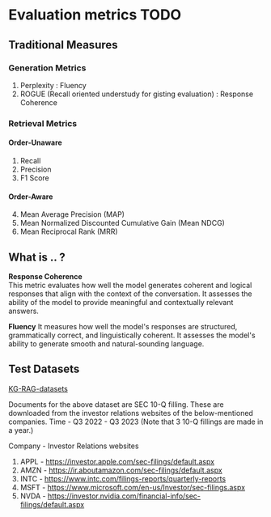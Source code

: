 # Evaluation metrics TODO


## Traditional Measures

### Generation Metrics
1. Perplexity : Fluency
2. ROGUE (Recall oriented understudy for gisting evaluation) : Response Coherence

### Retrieval Metrics
#### Order-Unaware
1. Recall
2. Precision
3. F1 Score

#### Order-Aware
4. Mean Average Precision (MAP)
5. Mean Normalized Discounted Cumulative Gain (Mean NDCG)
6. Mean Reciprocal Rank (MRR)




## What is .. ?
**Response Coherence**  
This metric evaluates how well the model generates coherent and logical responses that align with the context of the conversation. It assesses the ability of the model to provide meaningful and contextually relevant answers.

**Fluency** 
It measures how well the model's responses are structured, grammatically correct, and linguistically coherent. It assesses the model's ability to generate smooth and natural-sounding language.


## Test Datasets
[KG-RAG-datasets](https://github.com/docugami/KG-RAG-datasets)

Documents for the above dataset are SEC 10-Q filling.
These are downloaded from the investor relations websites of the below-mentioned companies.
Time - Q3 2022 - Q3 2023 (Note that 3 10-Q fillings are made in a year.)

Company - Investor Relations websites
1. APPL - https://investor.apple.com/sec-filings/default.aspx
2. AMZN - https://ir.aboutamazon.com/sec-filings/default.aspx
3. INTC - https://www.intc.com/filings-reports/quarterly-reports
4. MSFT - https://www.microsoft.com/en-us/Investor/sec-filings.aspx
5. NVDA - https://investor.nvidia.com/financial-info/sec-filings/default.aspx
